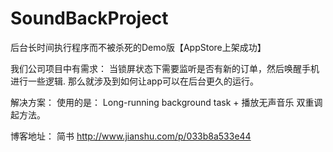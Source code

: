 # SoundBackProject

后台长时间执行程序而不被杀死的Demo版【AppStore上架成功】

我们公司项目中有需求：
当锁屏状态下需要监听是否有新的订单，然后唤醒手机进行一些逻辑.
那么就涉及到如何让app可以在后台更久的运行。

解决方案：
使用的是： Long-running background task + 播放无声音乐 双重调起方法。

博客地址：
简书 http://www.jianshu.com/p/033b8a533e44
